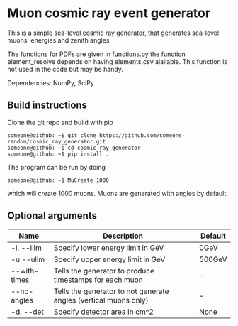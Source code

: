 # Muon cosmic ray event generator
This is a simple sea-level cosmic ray generator, that generates sea-level muons' energies and zenith angles.

The functions for PDFs are given in functions.py
the function element_resolve depends on having elements.csv alailable. This function is not used in the code but may be handy.

Dependencies: NumPy, SciPy

## Build instructions
Clone the git repo and build with pip
```console
someone@github: ~$ git clone https://github.com/someone-random/cosmic_ray_generator.git
someone@github: ~$ cd cosmic_ray_generator
someone@github: ~$ pip install .
```
The program can be run by doing
```console
someone@github: ~$ MuCreate 1000
```
which will create 1000 muons. Muons are generated with angles by default.
## Optional arguments
| Name        | Description | Default|
| ----------- | ----------- |--------|
| -l, --llim  | Specify lower energy limit in GeV|0GeV|
| -u --ulim   | Specify upper energy limit in GeV|500GeV|
| --with-times| Tells the generator to produce timestamps for each muon|-|
| --no-angles | Tells the generator to not generate angles (vertical muons only)|-|
| -d, --det   | Specify detector area in cm^2|None|